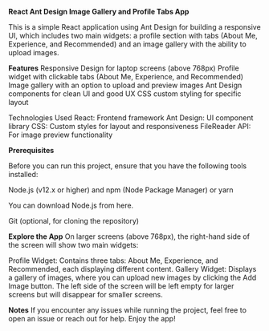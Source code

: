 **React Ant Design Image Gallery and Profile Tabs App**


This is a simple React application using Ant Design for building a responsive UI, which includes two main widgets: a profile section with tabs (About Me, Experience, and Recommended) and an image gallery with the ability to upload images.

**Features**
Responsive Design for laptop screens (above 768px)
Profile widget with clickable tabs (About Me, Experience, and Recommended)
Image gallery with an option to upload and preview images
Ant Design components for clean UI and good UX
CSS custom styling for specific layout

Technologies Used
React: Frontend framework
Ant Design: UI component library
CSS: Custom styles for layout and responsiveness
FileReader API: For image preview functionality


**Prerequisites**

Before you can run this project, ensure that you have the following tools installed:

Node.js (v12.x or higher) and npm (Node Package Manager) or yarn

You can download Node.js from here.

Git (optional, for cloning the repository)


**Explore the App**
On larger screens (above 768px), the right-hand side of the screen will show two main widgets:

Profile Widget:
Contains three tabs: About Me, Experience, and Recommended, each displaying different content.
Gallery Widget:
Displays a gallery of images, where you can upload new images by clicking the Add Image button.
The left side of the screen will be left empty for larger screens but will disappear for smaller screens.

**Notes**
If you encounter any issues while running the project, feel free to open an issue or reach out for help.
Enjoy the app!

